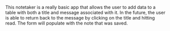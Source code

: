 This notetaker is a really basic app that allows the user to add data to a table with both a title and message associated with it. 
In the future, the user is able to return back to the message by clicking on the title and hitting read. The form will populate with the note that was saved. 